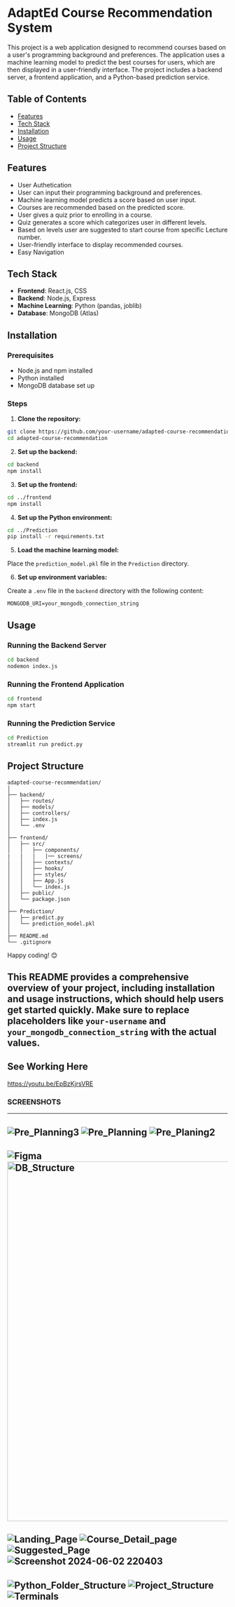 # AdaptEd Course Recommendation System

This project is a web application designed to recommend courses based on a user's programming background and preferences. The application uses a machine learning model to predict the best courses for users, which are then displayed in a user-friendly interface. The project includes a backend server, a frontend application, and a Python-based prediction service.

## Table of Contents

- [Features](#features)
- [Tech Stack](#tech-stack)
- [Installation](#installation)
- [Usage](#usage)
- [Project Structure](#project-structure)

## Features

- User Authetication
- User can input their programming background and preferences.
- Machine learning model predicts a score based on user input.
- Courses are recommended based on the predicted score.
- User gives a quiz prior to enrolling in a course.
- Quiz generates a score which categorizes user in different levels.
- Based on levels user are suggested to start course from specific Lecture number.
- User-friendly interface to display recommended courses.
- Easy Navigation

## Tech Stack

- **Frontend**: React.js, CSS
- **Backend**: Node.js, Express
- **Machine Learning**: Python (pandas, joblib)
- **Database**: MongoDB (Atlas)

## Installation

### Prerequisites

- Node.js and npm installed
- Python installed
- MongoDB database set up

### Steps

1. **Clone the repository:**

```bash
git clone https://github.com/your-username/adapted-course-recommendation.git
cd adapted-course-recommendation
```

2. **Set up the backend:**

```bash
cd backend
npm install
```

3. **Set up the frontend:**

```bash
cd ../frontend
npm install
```

4. **Set up the Python environment:**

```bash
cd ../Prediction
pip install -r requirements.txt
```

5. **Load the machine learning model:**

Place the `prediction_model.pkl` file in the `Prediction` directory.

6. **Set up environment variables:**

Create a `.env` file in the `backend` directory with the following content:

```
MONGODB_URI=your_mongodb_connection_string
```

## Usage

### Running the Backend Server

```bash
cd backend
nodemon index.js
```

### Running the Frontend Application

```bash
cd frontend
npm start
```

### Running the Prediction Service

```bash
cd Prediction
streamlit run predict.py
```

## Project Structure

```
adapted-course-recommendation/
│
├── backend/
│   ├── routes/
│   ├── models/
│   ├── controllers/
│   ├── index.js
│   └── .env
│
├── frontend/
│   ├── src/
│   │   ├── components/
|   |   |   |── screens/
│   │   ├── contexts/
│   │   ├── hooks/
│   │   ├── styles/
│   │   ├── App.js
│   │   └── index.js
│   ├── public/
│   └── package.json
│
├── Prediction/
│   ├── predict.py
│   └── prediction_model.pkl
│
├── README.md
└── .gitignore
```

Happy coding! 😊

This README provides a comprehensive overview of your project, including installation and usage instructions, which should help users get started quickly. Make sure to replace placeholders like `your-username` and `your_mongodb_connection_string` with the actual values.
---

## See Working Here
https://youtu.be/EpBzKjrsVRE

### SCREENSHOTS
---
![Pre_Planning3](https://github.com/kaloa2025/AdaptEd/assets/113432220/edfeec36-5c9e-43ef-814f-8c414e5d2a4e)
![Pre_Planning](https://github.com/kaloa2025/AdaptEd/assets/113432220/e68b2f97-e33e-4045-a0f2-2a2ab2f97203)
![Pre_Planing2](https://github.com/kaloa2025/AdaptEd/assets/113432220/d32debcb-0556-4177-8da2-b7592f724357)
---
![Figma](https://github.com/kaloa2025/AdaptEd/assets/113432220/0c624b09-acfe-45d3-8d0f-bded2c9fb18b)
<img width="820" alt="DB_Structure" src="https://github.com/kaloa2025/AdaptEd/assets/113432220/87fc483e-f52c-48c4-b014-72ed9c09d469">
---
![Landing_Page](https://github.com/kaloa2025/AdaptEd/assets/113432220/3a5d7fd6-f03e-42b1-a459-35a1069efb29)
![Course_Detail_page](https://github.com/kaloa2025/AdaptEd/assets/113432220/28c12659-328e-40f8-becb-f85240448aed)
![Suggested_Page](https://github.com/kaloa2025/AdaptEd/assets/113432220/d6923393-3443-4bbb-8729-921d6559a752)
![Screenshot 2024-06-02 220403](https://github.com/kaloa2025/AdaptEd/assets/113432220/6f06dc7c-6726-4a20-a3ba-99d88a6065f8)
---
![Python_Folder_Structure](https://github.com/kaloa2025/AdaptEd/assets/113432220/cc36849c-0e36-42ad-b228-d254fc58ef8a)
![Project_Structure](https://github.com/kaloa2025/AdaptEd/assets/113432220/7f7692e6-75ff-4cfa-b51c-51f5b920d729)
![Terminals](https://github.com/kaloa2025/AdaptEd/assets/113432220/aa0730e2-ff9a-43b6-a4fd-518c48a55889)
---
```
